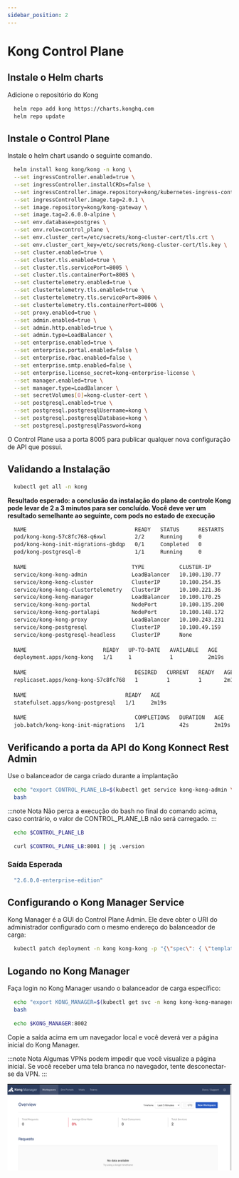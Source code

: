 ```yaml
---
sidebar_position: 2
---
```


# Kong Control Plane

## Instale o Helm charts
Adicione o repositório do Kong

```bash
  helm repo add kong https://charts.konghq.com
  helm repo update
```

## Instale o Control Plane
Instale o helm chart usando o seguinte comando.

```bash
  helm install kong kong/kong -n kong \
  --set ingressController.enabled=true \
  --set ingressController.installCRDs=false \
  --set ingressController.image.repository=kong/kubernetes-ingress-controller \
  --set ingressController.image.tag=2.0.1 \
  --set image.repository=kong/kong-gateway \
  --set image.tag=2.6.0.0-alpine \
  --set env.database=postgres \
  --set env.role=control_plane \
  --set env.cluster_cert=/etc/secrets/kong-cluster-cert/tls.crt \
  --set env.cluster_cert_key=/etc/secrets/kong-cluster-cert/tls.key \
  --set cluster.enabled=true \
  --set cluster.tls.enabled=true \
  --set cluster.tls.servicePort=8005 \
  --set cluster.tls.containerPort=8005 \
  --set clustertelemetry.enabled=true \
  --set clustertelemetry.tls.enabled=true \
  --set clustertelemetry.tls.servicePort=8006 \
  --set clustertelemetry.tls.containerPort=8006 \
  --set proxy.enabled=true \
  --set admin.enabled=true \
  --set admin.http.enabled=true \
  --set admin.type=LoadBalancer \
  --set enterprise.enabled=true \
  --set enterprise.portal.enabled=false \
  --set enterprise.rbac.enabled=false \
  --set enterprise.smtp.enabled=false \
  --set enterprise.license_secret=kong-enterprise-license \
  --set manager.enabled=true \
  --set manager.type=LoadBalancer \
  --set secretVolumes[0]=kong-cluster-cert \
  --set postgresql.enabled=true \
  --set postgresql.postgresqlUsername=kong \
  --set postgresql.postgresqlDatabase=kong \
  --set postgresql.postgresqlPassword=kong
```
O Control Plane usa a porta 8005 para publicar qualquer nova configuração de API que possui.

## Validando a Instalação
```bash
  kubectl get all -n kong
```
**Resultado esperado: a conclusão da instalação do plano de controle Kong pode levar de 2 a 3 minutos para ser concluído. Você deve ver um resultado semelhante ao seguinte, com pods no estado de execução**

```bash
  NAME                                  READY   STATUS      RESTARTS   AGE
  pod/kong-kong-57c8fc768-q6xwl         2/2     Running     0          2m18s
  pod/kong-kong-init-migrations-gbdqp   0/1     Completed   0          2m18s
  pod/kong-postgresql-0                 1/1     Running     0          2m18s

  NAME                                 TYPE           CLUSTER-IP       EXTERNAL-IP                                                               PORT(S)                         AGE
  service/kong-kong-admin              LoadBalancer   10.100.130.77    afa61d7bb9d6c4782807edde1a3deb57-1326257947.us-east-1.elb.amazonaws.com   8001:30197/TCP,8444:31551/TCP   2m19s
  service/kong-kong-cluster            ClusterIP      10.100.254.35    <none>                                                                    8005/TCP                        2m19s
  service/kong-kong-clustertelemetry   ClusterIP      10.100.221.36    <none>                                                                    8006/TCP                        2m19s
  service/kong-kong-manager            LoadBalancer   10.100.170.25    ac193ee6e63714d1993f9819d40fbf3b-1889322169.us-east-1.elb.amazonaws.com   8002:32302/TCP,8445:32311/TCP   2m19s
  service/kong-kong-portal             NodePort       10.100.135.200   <none>                                                                    8003:31791/TCP,8446:31049/TCP   2m19s
  service/kong-kong-portalapi          NodePort       10.100.148.172   <none>                                                                    8004:31430/TCP,8447:31704/TCP   2m19s
  service/kong-kong-proxy              LoadBalancer   10.100.243.231   a021901b01ac94cecaa12f9013ea9d0d-1495359368.us-east-1.elb.amazonaws.com   80:31273/TCP,443:31577/TCP      2m19s
  service/kong-postgresql              ClusterIP      10.100.49.159    <none>                                                                    5432/TCP                        2m19s
  service/kong-postgresql-headless     ClusterIP      None             <none>                                                                    5432/TCP                        2m19s

  NAME                        READY   UP-TO-DATE   AVAILABLE   AGE
  deployment.apps/kong-kong   1/1     1            1           2m19s

  NAME                                  DESIRED   CURRENT   READY   AGE
  replicaset.apps/kong-kong-57c8fc768   1         1         1       2m19s

  NAME                               READY   AGE
  statefulset.apps/kong-postgresql   1/1     2m19s

  NAME                                  COMPLETIONS   DURATION   AGE
  job.batch/kong-kong-init-migrations   1/1           42s        2m19s
```

## Verificando a porta da API do Kong Konnect Rest Admin
Use o balanceador de carga criado durante a implantação

```bash
  echo "export CONTROL_PLANE_LB=$(kubectl get service kong-kong-admin \-\-output=jsonpath='{.status.loadBalancer.ingress[0].hostname}' -n kong)" >> ~/.bashrc
  bash
```

:::note Nota
Não perca a execução do bash no final do comando acima, caso contrário, o valor de CONTROL_PLANE_LB não será carregado.
:::

```bash
  echo $CONTROL_PLANE_LB
```
```bash
  curl $CONTROL_PLANE_LB:8001 | jq .version
```

### Saída Esperada
```bash
  "2.6.0.0-enterprise-edition"
```

## Configurando o Kong Manager Service
Kong Manager é a GUI do Control Plane Admin. Ele deve obter o URI do administrador configurado com o mesmo endereço do balanceador de carga:

```bash
  kubectl patch deployment -n kong kong-kong -p "{\"spec\": { \"template\" : { \"spec\" : {\"containers\":[{\"name\":\"proxy\",\"env\": [{ \"name\" : \"KONG_ADMIN_API_URI\", \"value\": \"$CONTROL_PLANE_LB:8001\" }]}]}}}}"
```

## Logando no Kong Manager
Faça login no Kong Manager usando o balanceador de carga específico:

```bash
  echo "export KONG_MANAGER=$(kubectl get svc -n kong kong-kong-manager --output=jsonpath='{.status.loadBalancer.ingress[0].hostname}')" >> ~/.bashrc
  bash
```

```bash
  echo $KONG_MANAGER:8002
```
Copie a saída acima em um navegador local e você deverá ver a página inicial do Kong Manager.

:::note Nota
Algumas VPNs podem impedir que você visualize a página inicial. Se você receber uma tela branca no navegador, tente desconectar-se da VPN.
:::

![Manager](../../images/kong_manager.png)
